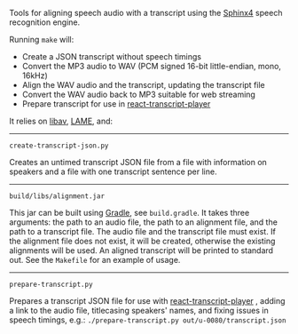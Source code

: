 Tools for aligning speech audio with a transcript using the [Sphinx4](http://cmusphinx.sourceforge.net) speech recognition engine.

Running `make` will:

* Create a JSON transcript without speech timings
* Convert the MP3 audio to WAV (PCM signed 16-bit little-endian, mono, 16kHz)
* Align the WAV audio and the transcript, updating the transcript file
* Convert the WAV audio back to MP3 suitable for web streaming
* Prepare transcript for use in [react-transcript-player](https://github.com/contours/react-transcript-player)

It relies on [libav](https://libav.org), [LAME](http://lame.sourceforge.net), and:

----
`create-transcript-json.py`

Creates an untimed transcript JSON file from a file with information on speakers and a file with one transcript sentence per line.

----
`build/libs/alignment.jar`

This jar can be built using [Gradle](https://gradle.org), see `build.gradle`. It takes three arguments: the path to an audio file, the path to an alignment file, and the path to a transcript file. The audio file and the transcript file must exist. If the alignment file does not exist, it will be created, otherwise the existing alignments will be used. An aligned transcript will be printed to standard out. See the `Makefile` for an example of usage.

----
`prepare-transcript.py`

Prepares a transcript JSON file for use with [react-transcript-player](https://github.com/contours/react-transcript-player) , adding a link to the audio file, titlecasing speakers' names, and fixing issues in speech timings, e.g.: `./prepare-transcript.py out/u-0080/transcript.json`

